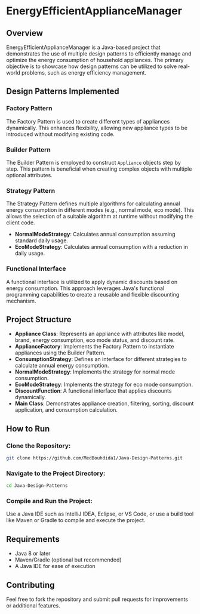 # EnergyEfficientApplianceManager

## Overview
EnergyEfficientApplianceManager is a Java-based project that demonstrates the use of multiple design patterns to efficiently manage and optimize the energy consumption of household appliances. The primary objective is to showcase how design patterns can be utilized to solve real-world problems, such as energy efficiency management.

## Design Patterns Implemented

### Factory Pattern
The Factory Pattern is used to create different types of appliances dynamically. This enhances flexibility, allowing new appliance types to be introduced without modifying existing code.

### Builder Pattern
The Builder Pattern is employed to construct `Appliance` objects step by step. This pattern is beneficial when creating complex objects with multiple optional attributes.

### Strategy Pattern
The Strategy Pattern defines multiple algorithms for calculating annual energy consumption in different modes (e.g., normal mode, eco mode). This allows the selection of a suitable algorithm at runtime without modifying the client code.

- **NormalModeStrategy**: Calculates annual consumption assuming standard daily usage.
- **EcoModeStrategy**: Calculates annual consumption with a reduction in daily usage.

### Functional Interface
A functional interface is utilized to apply dynamic discounts based on energy consumption. This approach leverages Java's functional programming capabilities to create a reusable and flexible discounting mechanism.

## Project Structure

- **Appliance Class**: Represents an appliance with attributes like model, brand, energy consumption, eco mode status, and discount rate.
- **ApplianceFactory**: Implements the Factory Pattern to instantiate appliances using the Builder Pattern.
- **ConsumptionStrategy**: Defines an interface for different strategies to calculate annual energy consumption.
- **NormalModeStrategy**: Implements the strategy for normal mode consumption.
- **EcoModeStrategy**: Implements the strategy for eco mode consumption.
- **DiscountFunction**: A functional interface that applies discounts dynamically.
- **Main Class**: Demonstrates appliance creation, filtering, sorting, discount application, and consumption calculation.

## How to Run

### Clone the Repository:
```sh
git clone https://github.com/MedBouhdida1/Java-Design-Patterns.git
```

### Navigate to the Project Directory:
```sh
cd Java-Design-Patterns
```

### Compile and Run the Project:
Use a Java IDE such as IntelliJ IDEA, Eclipse, or VS Code, or use a build tool like Maven or Gradle to compile and execute the project.

## Requirements
- Java 8 or later
- Maven/Gradle (optional but recommended)
- A Java IDE for ease of execution

## Contributing
Feel free to fork the repository and submit pull requests for improvements or additional features.
